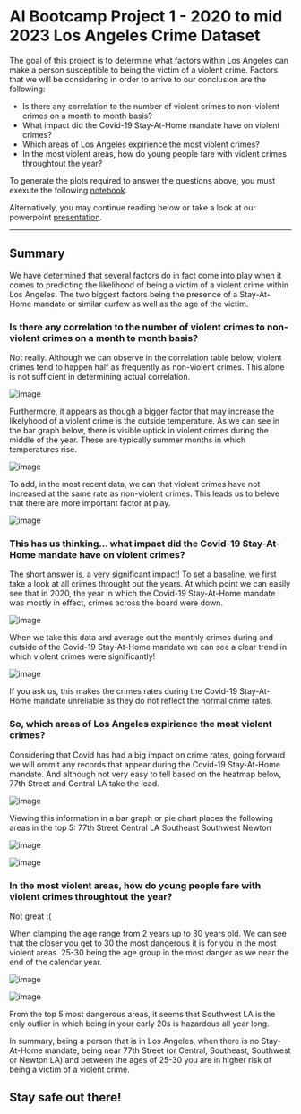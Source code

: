 # AI Bootcamp Project 1 - 2020 to mid 2023 Los Angeles Crime Dataset

The goal of this project is to determine what factors within Los Angeles can make a person susceptible to being the victim of a violent crime.
Factors that we will be considering in order to arrive to our conclusion are the following:
- Is there any correlation to the number of violent crimes to non-violent crimes on a month to month basis?
- What impact did the Covid-19 Stay-At-Home mandate have on violent crimes?
- Which areas of Los Angeles expirience the most violent crimes?
- In the most violent areas, how do young people fare with violent crimes throughtout the year?

To generate the plots required to answer the questions above, you must exexute the following [notebook](https://github.com/Ed-Lovera/AI-PT-Project-1/blob/main/la_crimes.ipynb).

Alternatively, you may continue reading below or take a look at our powerpoint [presentation](https://github.com/Ed-Lovera/AI-PT-Project-1/blob/main/LA%20Crime%20Data%20Analysis%202020%20-%202023.pptx).

---

## Summary
We have determined that several factors do in fact come into play when it comes to predicting the likelihood of being a victim of a violent crime within Los Angeles.
The two biggest factors being the presence of a Stay-At-Home mandate or similar curfew as well as the age of the victim.

### Is there any correlation to the number of violent crimes to non-violent crimes on a month to month basis?
Not really. Although we can observe in the correlation table below, violent crimes tend to happen half as frequently as non-violent crimes. This alone is not sufficient in determining actual correlation.

![image](https://github.com/user-attachments/assets/1f3f8f4f-65f8-4b2f-ac05-8333b4275fc1)

Furthermore, it appears as though a bigger factor that may increase the likelyhood of a violent crime is the outside temperature. As we can see in the bar graph below, there is visible uptick in violent crimes during the middle of the year. These are typically summer months in which temperatures rise.

![image](https://github.com/user-attachments/assets/488aa93b-5ffa-44b7-aac8-ab5daba37cc8)

To add, in the most recent data, we can that violent crimes have not increased at the same rate as non-violent crimes. This leads us to beleve that there are more important factor at play.

![image](https://github.com/user-attachments/assets/9891b3fa-ae3a-4b1b-a069-fe62eb2b49f3)

### This has us thinking... what impact did the Covid-19 Stay-At-Home mandate have on violent crimes?
The short answer is, a very significant impact! To set a baseline, we first take a look at all crimes throught out the years. At which point we can easily see that in 2020, the year in which the Covid-19 Stay-At-Home mandate was mostly in effect, crimes across the board were down.

![image](https://github.com/user-attachments/assets/362aecb2-e6ab-4a1c-889d-328d7aaa1eac)

When we take this data and average out the monthly crimes during and outside of the Covid-19 Stay-At-Home mandate we can see a clear trend in which violent crimes were significantly!

![image](https://github.com/user-attachments/assets/2a0272ab-3d49-44eb-bcfa-493fd9966ba1)

If you ask us, this makes the crimes rates during the Covid-19 Stay-At-Home mandate unreliable as they do not reflect the normal crime rates.

### So, which areas of Los Angeles expirience the most violent crimes?
Considering that Covid has had a big impact on crime rates, going forward we will ommit any records that appear during the Covid-19 Stay-At-Home mandate. And although not very easy to tell based on the heatmap below, 77th Street and Central LA take the lead.

![image](https://github.com/user-attachments/assets/cb483eeb-5c7e-4c7d-969c-d156780e63d3)

Viewing this information in a bar graph or pie chart places the following areas in the top 5:
77th Street
Central LA
Southeast
Southwest
Newton

![image](https://github.com/user-attachments/assets/2fde003b-aaf5-41b6-bdeb-1e7bf0b4f1d9)

![image](https://github.com/user-attachments/assets/c428a02d-3c06-47f9-9350-e635d47e0194)

### In the most violent areas, how do young people fare with violent crimes throughtout the year?
Not great :(

When clamping the age range from 2 years up to 30 years old. We can see that the closer you get to 30 the most dangerous it is for you in the most violent areas. 25-30 being the age group in the most danger as we near the end of the calendar year.

![image](https://github.com/user-attachments/assets/58cded81-c901-49d0-8412-2c774d35d413)

![image](https://github.com/user-attachments/assets/81035006-87e5-4d90-aec8-37c8679cd1a2)

From the top 5 most dangerous areas, it seems that Southwest LA is the only outlier in which being in your early 20s is hazardous all year long.

In summary, being a person that is in Los Angeles, when there is no Stay-At-Home mandate, being near 77th Street (or Central, Southeast, Southwest or Newton LA) and between the ages of 25-30 you are in higher risk of being a victim of a violent crime.

## Stay safe out there!



